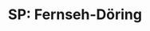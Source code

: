 ---
title: "SP: Fernseh-Döring"
url: /schoeneiche-bei-berlin/sp-fernseh-doering/
shop: Elektronik
---